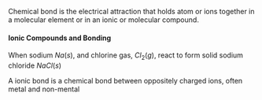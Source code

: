 Chemical bond is the electrical attraction that holds atom or ions together in a molecular element or in an ionic or molecular compound.

#### Ionic Compounds and Bonding

When sodium $Na(s)$, and chlorine gas, $Cl_{2}(g)$, react to form solid sodium chloride $NaCl(s)$

A ionic bond is a chemical bond between oppositely charged ions, often metal and non-mental


